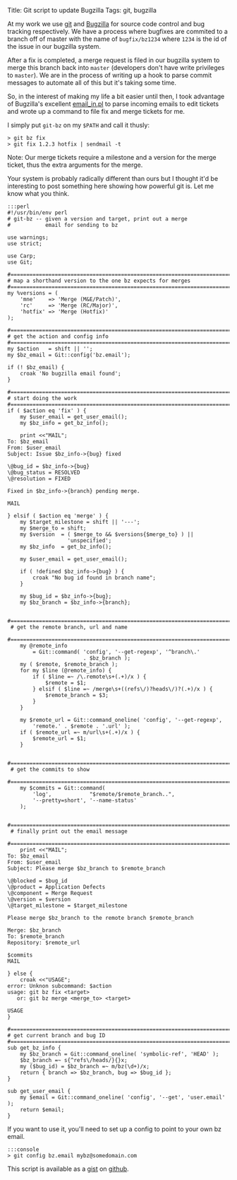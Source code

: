 Title: Git script to update Bugzilla
Tags: git, bugzilla


At my work we use [git](http://git-scm.com "Git") and
[Bugzilla](http://www.bugzilla.org "Bugzilla") for source code control and bug
tracking respectively.  We have a process where bugfixes are commited to a
branch off of master with the name of `bugfix/bz1234` where `1234` is the id
of the issue in our bugzilla system.

After a fix is completed, a merge request is filed in our bugzilla system to
merge this branch back into `master` (developers don't have write privileges
to `master`).  We are in the process of writing up a hook to parse commit
messages to automate all of this but it's taking some time.

So, in the interest of making my life a bit easier until then, I took
advantage of Bugzilla's excellent
[email_in.pl](http://www.bugzilla.org/docs/3.0/html/api/email_in.html) to
parse incoming emails to edit tickets and wrote up a command to file fix and
merge tickets for me.

I simply put `git-bz` on my `$PATH` and call it thusly:

    > git bz fix
    > git fix 1.2.3 hotfix | sendmail -t

Note: Our merge tickets require a milestone and a version for the merge ticket, thus
the extra arguments for the merge.

Your system is probably radically different than ours but I thought it'd be
interesting to post something here showing how powerful git is.  Let me know
what you think.


    :::perl
    #!/usr/bin/env perl
    # git-bz -- given a version and target, print out a merge
    #           email for sending to bz

    use warnings;
    use strict;

    use Carp;
    use Git;

    #============================================================================
    # map a shorthand version to the one bz expects for merges
    #============================================================================
    my %versions = (
        'mne'    => 'Merge (M&E/Patch)',
        'rc'     => 'Merge (RC/Major)',
        'hotfix' => 'Merge (Hotfix)'
    );

    #============================================================================
    # get the action and config info
    #============================================================================
    my $action   = shift || '';
    my $bz_email = Git::config('bz.email');

    if (! $bz_email) {
        croak 'No bugzilla email found';
    }

    #============================================================================
    # start doing the work
    #============================================================================
    if ( $action eq 'fix' ) {
        my $user_email = get_user_email();
        my $bz_info = get_bz_info();

        print <<"MAIL";
    To: $bz_email
    From: $user_email
    Subject: Issue $bz_info->{bug} fixed

    \@bug_id = $bz_info->{bug}
    \@bug_status = RESOLVED
    \@resolution = FIXED

    Fixed in $bz_info->{branch} pending merge.

    MAIL

    } elsif ( $action eq 'merge' ) {
        my $target_milestone = shift || '---';
        my $merge_to = shift;
        my $version  = ( $merge_to && $versions{$merge_to} ) ||
                       'unspecified';
        my $bz_info  = get_bz_info();

        my $user_email = get_user_email();

        if ( !defined $bz_info->{bug} ) {
            croak "No bug id found in branch name";
        }

        my $bug_id = $bz_info->{bug};
        my $bz_branch = $bz_info->{branch};

     #============================================================================
     # get the remote branch, url and name
     #============================================================================
        my @remote_info
            = Git::command( 'config', '--get-regexp', '^branch\.'
                            . $bz_branch );
        my ( $remote, $remote_branch );
        for my $line (@remote_info) {
            if ( $line =~ /\.remote\s+(.+)/x ) {
                $remote = $1;
            } elsif ( $line =~ /merge\s+((refs\/)?heads\/)?(.+)/x ) {
                $remote_branch = $3;
            }
        }

        my $remote_url = Git::command_oneline( 'config', '--get-regexp',
            'remote.' . $remote . '.url' );
        if ( $remote_url =~ m/url\s+(.+)/x ) {
            $remote_url = $1;
        }

     #============================================================================
     # get the commits to show
     #============================================================================
        my $commits = Git::command(
            'log',            "$remote/$remote_branch..",
            '--pretty=short', '--name-status'
        );

     #============================================================================
     # finally print out the email message
     #============================================================================
        print <<"MAIL";
    To: $bz_email
    From: $user_email
    Subject: Please merge $bz_branch to $remote_branch

    \@blocked = $bug_id
    \@product = Application Defects
    \@component = Merge Request
    \@version = $version
    \@target_milestone = $target_milestone

    Please merge $bz_branch to the remote branch $remote_branch

    Merge: $bz_branch
    To: $remote_branch
    Repository: $remote_url

    $commits
    MAIL

    } else {
        croak <<"USAGE";
    error: Unknon subcommand: $action
    usage: git bz fix <target>
       or: git bz merge <merge_to> <target>

    USAGE
    }

    #============================================================================
    # get current branch and bug ID
    #============================================================================
    sub get_bz_info {
        my $bz_branch = Git::command_oneline( 'symbolic-ref', 'HEAD' );
        $bz_branch =~ s{^refs\/heads/}{}x;
        my ($bug_id) = $bz_branch =~ m/bz(\d+)/x;
        return { branch => $bz_branch, bug => $bug_id };
    }

    sub get_user_email {
        my $email = Git::command_oneline( 'config', '--get', 'user.email' );
        return $email;
    }

If you want to use it, you'll need to set up a config to point to your own bz
email.

    :::console
    > git config bz.email mybz@somedomain.com

This script is available as a [gist](https://gist.github.com/710374) on [github](http://github.com).
